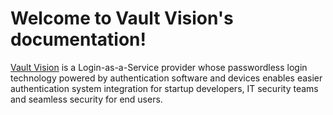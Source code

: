 Welcome to Vault Vision's documentation!
===================================

[Vault Vision](https://vaultvision.com) is a Login-as-a-Service provider whose passwordless login technology powered by authentication software and devices enables easier authentication system integration for startup developers, IT security teams and seamless security for end users.